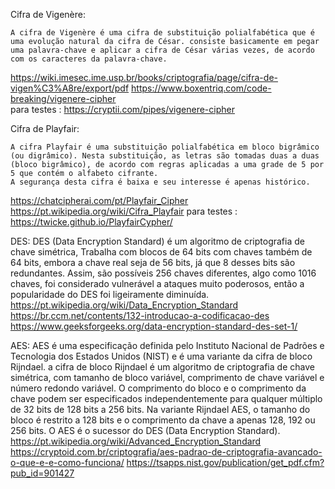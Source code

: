Cifra de Vigenère:
    
    A cifra de Vigenère é uma cifra de substituição polialfabética que é uma evolução natural da cifra de César. consiste basicamente em pegar uma palavra-chave e aplicar a cifra de César várias vezes, de acordo com os caracteres da palavra-chave.
https://wiki.imesec.ime.usp.br/books/criptografia/page/cifra-de-vigen%C3%A8re/export/pdf
https://www.boxentriq.com/code-breaking/vigenere-cipher    
para testes : https://cryptii.com/pipes/vigenere-cipher

Cifra de Playfair:
    
    A cifra Playfair é uma substituição polialfabética em bloco bigrâmico (ou digrâmico). Nesta substituição, as letras são tomadas duas a duas (bloco bigrâmico), de acordo com regras aplicadas a uma grade de 5 por 5 que contém o alfabeto cifrante.
    A segurança desta cifra é baixa e seu interesse é apenas histórico.
https://chatcipherai.com/pt/Playfair_Cipher
https://pt.wikipedia.org/wiki/Cifra_Playfair
para testes : https://twicke.github.io/PlayfairCypher/
    
DES: 
    DES (Data Encryption Standard) é um algoritmo de criptografia de chave simétrica, Trabalha com blocos de 64 bits com chaves também de 64 bits, embora a chave real seja de 56 bits, já que 8 desses bits são redundantes. Assim, são possíveis 256 chaves diferentes, algo como 1016 chaves, foi considerado vulnerável a ataques muito poderosos, então a popularidade do DES foi ligeiramente diminuída.
    https://pt.wikipedia.org/wiki/Data_Encryption_Standard
    https://br.ccm.net/contents/132-introducao-a-codificacao-des
    https://www.geeksforgeeks.org/data-encryption-standard-des-set-1/
    
AES:
    AES é uma especificação definida pelo Instituto Nacional de Padrões e Tecnologia dos Estados Unidos (NIST) e é uma variante da cifra de bloco Rijndael. a cifra de bloco Rijndael é um algoritmo de criptografia de chave simétrica, com tamanho de bloco variável, comprimento de chave variável e número redondo variável. O comprimento do bloco e o comprimento da chave podem ser especificados independentemente para qualquer múltiplo de 32 bits de 128 bits a 256 bits. Na variante Rijndael AES, o tamanho do bloco é restrito a 128 bits e o comprimento da chave a apenas 128, 192 ou 256 bits. O AES é o sucessor do DES (Data Encryption Standard).
    https://pt.wikipedia.org/wiki/Advanced_Encryption_Standard
    https://cryptoid.com.br/criptografia/aes-padrao-de-criptografia-avancado-o-que-e-e-como-funciona/
    https://tsapps.nist.gov/publication/get_pdf.cfm?pub_id=901427
